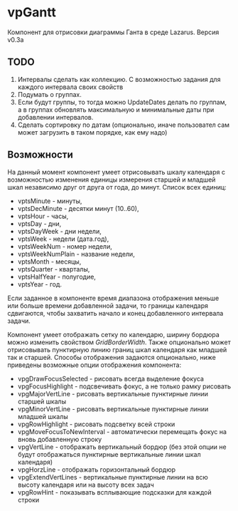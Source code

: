# vpGantt

Компонент для отрисовки диаграммы Ганта в среде Lazarus.
Версия v0.3a

## TODO

1. Интервалы сделать как коллекцию. С возможностью задания для каждого интервала своих свойств
2. Подумать о группах.
3. Если будут группы, то тогда можно UpdateDates делать по группам, а в группах обновлять максимальную и минимальные даты
	 при добавлении интервалов.
4. Сделать сортировку по датам (опционально, иначе пользовател сам может загрузить в таком порядке, как ему надо)
  
## Возможности
	
На данный момент компонент умеет отрисовывать шкалу календаря с возможностью изменения единицы измерения старшей и младшей шкал 
независимо друг от друга от года, до минут.
Список всех единиц:
*	vptsMinute - минуты,
*	vptsDecMinute - десятки минут (10..60),
*	vptsHour - часы,
*	vptsDay - дни,
*	vptsDayWeek - дни недели,
*	vptsWeek - недели (дата.год),
*	vptsWeekNum - номер недели,
*	vptsWeekNumPlain - название недели,
*	vptsMonth - месяцы,
*	vptsQuarter - кварталы,
*	vptsHalfYear - полугодие,
*	vptsYear - год.
	
Если заданное в компоненте время диапазона отображения меньше или больше времени добавленной задачи, то границы календаря сдвигаются, 
чтобы захватить начало и конец добавленного интервала задачи. 

Компонент умеет отображать сетку по календарю, ширину бордюра можно изменить свойством <i>GridBorderWidth</i>. Также опционально может отрисовывать
пунктирную линию границ шкал календаря как младшей так и старшей. Способы отображения задаются опционально, ниже приведены возможные опции отображения
компонента:
*	vpgDrawFocusSelected - рисовать всегда выделение фокуса
*  vpgFocusHighlight - подсвечивать фокус, а не только рамку рисовать
*  vpgMajorVertLine	-	рисовать вертикальные пунктирные линии старшей шкалы
*  vpgMinorVertLine	- рисовать вертикальные пунктирные линии младшей шкалы
*  vpgRowHighlight -	рисовать подсветку всей строки
*  vpgMoveFocusToNewInterval - автоматически перемещать фокус на вновь добавленную строку
*  vpgVertLine - отображать вертикальный бордюр (без этой опции не будут отображаться пунктирные вертикальные линии шкал календаря)
*  vpgHorzLine - отображать горизонтальный бордюр 
*  vpgExtendVertLines - вертикальные пунктирные линии на всю высоту календаря или на высоту всех задач
*  vpgRowHint - показывать всплывающие подсказки для каждой строки

	





  
  
  

